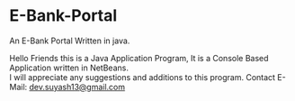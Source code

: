 # E-Bank-Portal
An E-Bank Portal Written in java.

Hello Friends this is a Java Application Program, It is a Console Based Application written in NetBeans.<br>
I will appreciate any suggestions and additions to this program.
Contact E-Mail: dev.suyash13@gmail.com
